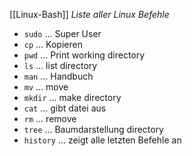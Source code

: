 [[Linux-Bash]]
_Liste aller Linux Befehle_
- ```sudo``` … Super User
- ```cp``` … Kopieren
- ```pwd``` … Print working directory
- ```ls``` … list directory
- ```man``` … Handbuch
- ```mv``` … move
- ```mkdir``` … make directory
- ```cat``` … gibt datei aus
- ```rm``` … remove
- ```tree``` … Baumdarstellung directory
- `history` … zeigt alle letzten Befehle an